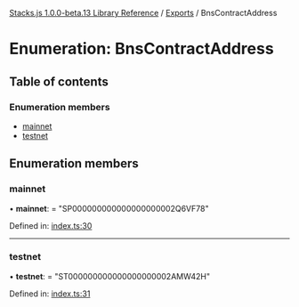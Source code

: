 [Stacks.js 1.0.0-beta.13 Library Reference](../README.md) / [Exports](../modules.md) / BnsContractAddress

# Enumeration: BnsContractAddress

## Table of contents

### Enumeration members

- [mainnet](bnscontractaddress.md#mainnet)
- [testnet](bnscontractaddress.md#testnet)

## Enumeration members

### mainnet

• **mainnet**: = "SP000000000000000000002Q6VF78"

Defined in: [index.ts:30](https://github.com/blockstack/stacks.js/blob/master/packages/bns/src/index.ts#L30)

___

### testnet

• **testnet**: = "ST000000000000000000002AMW42H"

Defined in: [index.ts:31](https://github.com/blockstack/stacks.js/blob/master/packages/bns/src/index.ts#L31)
